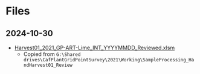 # Files

## 2024-10-30

- [Harvest01_2021_GP-ART-Lime_INT_YYYYMMDD_Reviewed.xlsm](Harvest01_2021_GP-ART-Lime_INT_YYYYMMDD_Reviewed.xlsm)
  - Copied from `G:\Shared drives\CafPlantGridPointSurvey\2021\Working\SampleProcessing_HandHarvest01_Review`
